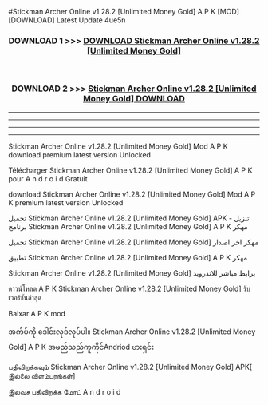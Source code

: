 #Stickman Archer Online  v1.28.2 [Unlimited Money Gold] A P K [MOD] [DOWNLOAD] Latest Update 4ue5n



<div align="center">

<h3>DOWNLOAD 1 >>> <a href="https://teeasianyam.web.app?sq=Stickman Archer Online  v1.28.2 [Unlimited Money Gold]">DOWNLOAD Stickman Archer Online  v1.28.2 [Unlimited Money Gold] </a></h3><br>

<h3>DOWNLOAD 2 >>> <a href="https://teeasianyam.web.app?sq=Stickman Archer Online  v1.28.2 [Unlimited Money Gold] ">Stickman Archer Online  v1.28.2 [Unlimited Money Gold]  DOWNLOAD </a></h3>

</div>


----------------------------------------------------------

----------------------------------------------------------

----------------------------------------------------------

----------------------------------------------------------


Stickman Archer Online  v1.28.2 [Unlimited Money Gold]  Mod A P K download premium latest version Unlocked

Télécharger Stickman Archer Online  v1.28.2 [Unlimited Money Gold]  A P K pour A n d r o i d Gratuit

download Stickman Archer Online  v1.28.2 [Unlimited Money Gold]  Mod A P K premium latest version Unlocked

تحميل Stickman Archer Online  v1.28.2 [Unlimited Money Gold]  APK - تنزيل برنامج Stickman Archer Online  v1.28.2 [Unlimited Money Gold]  A P K مهكر

تحميل Stickman Archer Online  v1.28.2 [Unlimited Money Gold]  مهكر اخر اصدار

تطبيق Stickman Archer Online  v1.28.2 [Unlimited Money Gold]  A P K مهكر

Stickman Archer Online  v1.28.2 [Unlimited Money Gold]  برابط مباشر للاندرويد

ดาวน์โหลด A P K Stickman Archer Online  v1.28.2 [Unlimited Money Gold]  รับเวอร์ชันล่าสุด

Baixar A P K mod

အက်ပ်ကို ဒေါင်းလုဒ်လုပ်ပါ။ Stickman Archer Online  v1.28.2 [Unlimited Money Gold]  A P K အမည်သည်ကူကိုင်Andriod ဗားရှင်း

பதிவிறக்கவும் Stickman Archer Online  v1.28.2 [Unlimited Money Gold]  APK[ இல்லை விளம்பரங்கள்] 
 
இலவச பதிவிறக்க மோட் A n d r o i d



